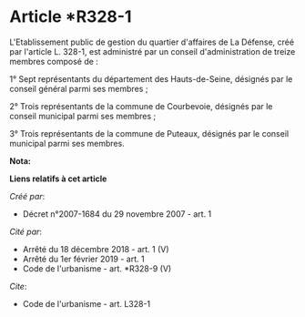 # Article *R328-1

L'Etablissement public de gestion du quartier d'affaires de La Défense, créé par l'article L. 328-1, est administré par un
conseil d'administration de treize membres composé de : 

1° Sept représentants du département des Hauts-de-Seine, désignés par le conseil général parmi ses membres ; 

2° Trois représentants de la commune de Courbevoie, désignés par le conseil municipal parmi ses membres ; 

3° Trois représentants de la commune de Puteaux, désignés par le conseil municipal parmi ses membres.

**Nota:**



**Liens relatifs à cet article**

_Créé par_:

  - Décret n°2007-1684 du 29 novembre 2007 - art. 1

_Cité par_:

  - Arrêté du 18 décembre 2018 - art. 1 (V)
  - Arrêté du 1er février 2019 - art. 1
  - Code de l'urbanisme - art. *R328-9 (V)

_Cite_:

  - Code de l'urbanisme - art. L328-1
